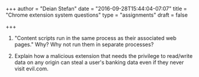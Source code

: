 +++
author = "Deian Stefan"
date = "2016-09-28T15:44:04-07:07"
title = "Chrome extension system questions"
type = "assignments"
draft = false

+++

1. "Content scripts run in the same process as their associated web pages."
   Why? Why not run them in separate processes?

2. Explain how a malicious extension that needs the privilege to read/write
   data on any origin can steal a user's banking data even if they never visit
   evil.com.

